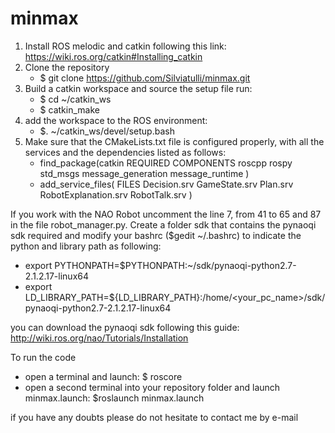 # minmax

1) Install ROS melodic and catkin following this link: https://wiki.ros.org/catkin#Installing_catkin
2) Clone the repository 
    - $ git clone https://github.com/Silviatulli/minmax.git 
3) Build a catkin workspace and source the setup file run:
    - $ cd ~/catkin_ws
    - $ catkin_make
4) add the workspace to the ROS environment:
    - $. ~/catkin_ws/devel/setup.bash
5) Make sure that the CMakeLists.txt file is configured properly, with all the services and the dependencies listed as follows:
    - find_package(catkin REQUIRED COMPONENTS
      roscpp
      rospy
      std_msgs
      message_generation
      message_runtime
    )
    - add_service_files(
       FILES
       Decision.srv
       GameState.srv
       Plan.srv
       RobotExplanation.srv
       RobotTalk.srv
     )

If you work with the NAO Robot uncomment the line 7, from 41 to 65 and 87 in the file robot_manager.py.
Create a folder sdk that contains the pynaoqi sdk required and modify your bashrc ($gedit ~/.bashrc) to indicate the python and library path as following:
- export PYTHONPATH=$PYTHONPATH:~/sdk/pynaoqi-python2.7-2.1.2.17-linux64
- export LD_LIBRARY_PATH=${LD_LIBRARY_PATH}:/home/<your_pc_name>/sdk/pynaoqi-python2.7-2.1.2.17-linux64

you can download the pynaoqi sdk following this guide: http://wiki.ros.org/nao/Tutorials/Installation

To run the code 
- open a terminal and launch: $ roscore
- open a second terminal into your repository folder and launch minmax.launch: $roslaunch minmax.launch

if you have any doubts please do not hesitate to contact me by e-mail
